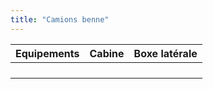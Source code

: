```yaml
---
title: "Camions benne"
---
```


Equipements | Cabine | Boxe latérale 
:--- | --- | --- 
 |  |  
 |  |   
 |  |  
 |  | 